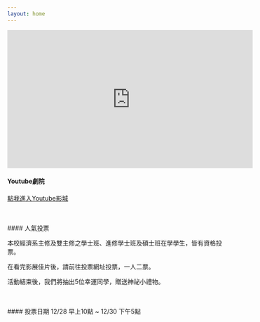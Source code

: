 ```yaml
---
layout: home
---
```

<iframe width="560" height="315" src="https://www.youtube.com/embed/IppXZwW6DAk" frameborder="0" gesture="media" allow="encrypted-media" allowfullscreen></iframe>

#### Youtube劇院

<a href="https://www.youtube.com/watch?v=8Pya7Qp5nAM&list=PLOVwDEu1EbN1pcb-QrvWreBr23hR3bDlU" id="download-button" class="btn-large waves-effect waves-light orange" target="_blank"> 點我進入Youtube影城 </a>

<br>
<br>
#### 人氣投票

本校經濟系主修及雙主修之學士班、進修學士班及碩士班在學學生，皆有資格投票。

在看完影展佳片後，請前往投票網址投票，一人二票。

活動結束後，我們將抽出5位幸運同學，贈送神祕小禮物。  

<br>
<br>
#### 投票日期
12/28 早上10點 ~ 12/30 下午5點
